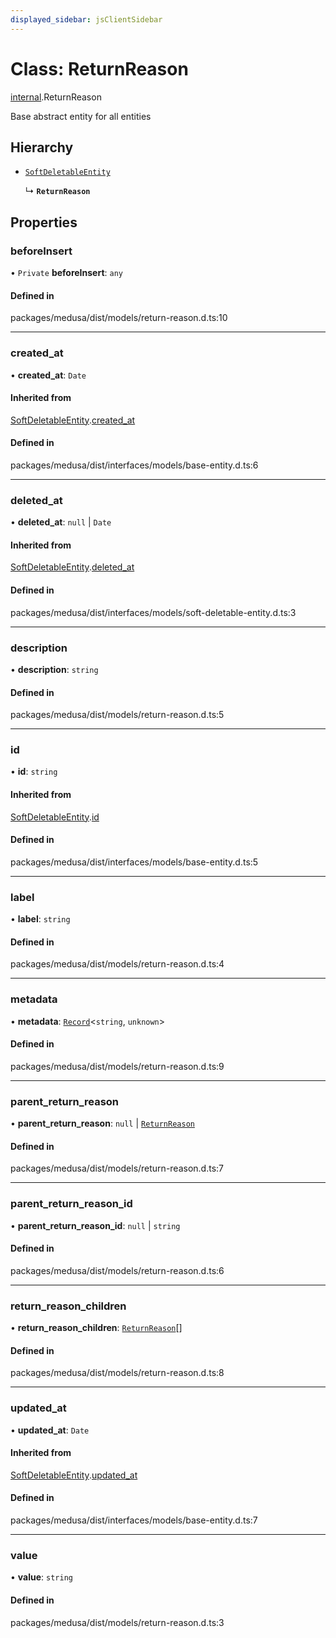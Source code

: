 ```yaml
---
displayed_sidebar: jsClientSidebar
---
```


# Class: ReturnReason

[internal](../modules/internal-3.md).ReturnReason

Base abstract entity for all entities

## Hierarchy

- [`SoftDeletableEntity`](internal-1.SoftDeletableEntity.md)

  ↳ **`ReturnReason`**

## Properties

### beforeInsert

• `Private` **beforeInsert**: `any`

#### Defined in

packages/medusa/dist/models/return-reason.d.ts:10

___

### created\_at

• **created\_at**: `Date`

#### Inherited from

[SoftDeletableEntity](internal-1.SoftDeletableEntity.md).[created_at](internal-1.SoftDeletableEntity.md#created_at)

#### Defined in

packages/medusa/dist/interfaces/models/base-entity.d.ts:6

___

### deleted\_at

• **deleted\_at**: ``null`` \| `Date`

#### Inherited from

[SoftDeletableEntity](internal-1.SoftDeletableEntity.md).[deleted_at](internal-1.SoftDeletableEntity.md#deleted_at)

#### Defined in

packages/medusa/dist/interfaces/models/soft-deletable-entity.d.ts:3

___

### description

• **description**: `string`

#### Defined in

packages/medusa/dist/models/return-reason.d.ts:5

___

### id

• **id**: `string`

#### Inherited from

[SoftDeletableEntity](internal-1.SoftDeletableEntity.md).[id](internal-1.SoftDeletableEntity.md#id)

#### Defined in

packages/medusa/dist/interfaces/models/base-entity.d.ts:5

___

### label

• **label**: `string`

#### Defined in

packages/medusa/dist/models/return-reason.d.ts:4

___

### metadata

• **metadata**: [`Record`](../modules/internal.md#record)<`string`, `unknown`\>

#### Defined in

packages/medusa/dist/models/return-reason.d.ts:9

___

### parent\_return\_reason

• **parent\_return\_reason**: ``null`` \| [`ReturnReason`](internal-3.ReturnReason.md)

#### Defined in

packages/medusa/dist/models/return-reason.d.ts:7

___

### parent\_return\_reason\_id

• **parent\_return\_reason\_id**: ``null`` \| `string`

#### Defined in

packages/medusa/dist/models/return-reason.d.ts:6

___

### return\_reason\_children

• **return\_reason\_children**: [`ReturnReason`](internal-3.ReturnReason.md)[]

#### Defined in

packages/medusa/dist/models/return-reason.d.ts:8

___

### updated\_at

• **updated\_at**: `Date`

#### Inherited from

[SoftDeletableEntity](internal-1.SoftDeletableEntity.md).[updated_at](internal-1.SoftDeletableEntity.md#updated_at)

#### Defined in

packages/medusa/dist/interfaces/models/base-entity.d.ts:7

___

### value

• **value**: `string`

#### Defined in

packages/medusa/dist/models/return-reason.d.ts:3
